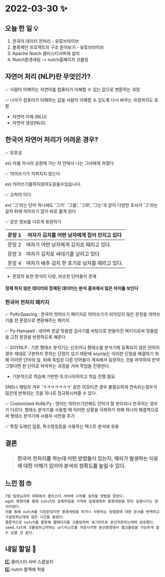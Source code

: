 # 2022-03-30 ✨

## 오늘 한 일 💡
1. 한국어 데이터 전처리 - 유튜브라이브
2. 블록체인 프로젝트의 구조 뜯어보기 - 유튜브라이브
3. Apache Nutch 클러스터서버에 설치
4. Nutch환경세팅 -> nutch홈페이지 크롤링

## 자연어 처리 (NLP)란 무엇인가?

:white_check_mark: 사람이 이해하는 자연어를 컴퓨터가 이해할 수 있는 값으로 변환하는 과정

:white_check_mark: 나아가 컴퓨터가 이해하는 값을 사람이 이해할 수 있도록 다시 바꾸는 과정까지도 포함

- 자연어 이해 (NLU)
- 자연어 생성(NLG)

## 한국어 자연어 처리가 어려운 경우?

:white_check_mark: 모호성

ex) 차를 마시러 공원에 가는 차 안에서 나는 그녀에게 차였다



:white_check_mark: 띄어쓰기가 지켜지지 않는다

ex) 띄어쓰기를하지않아도읽을수있습니다.



:white_check_mark: 교착어 이다

ex) '그'라는 단어 하나에도 '그가'. '그를', '그와', '그는'과 같이 다양한 조사가 '그'라는 글자 뒤에 띄어쓰기 없이 바로 붙게 된다

:white_check_mark: 같은 정보를 다르게 표현하기

| 문장 1 | 여자가 김치를 어떤 남자에게 집어 던지고 있다   |
| ------ | ---------------------------------------------- |
| 문장 2 | 여자가 어떤 남자에게 김치로 때리고 있다.       |
| 문장 3 | 여자가 김치로 싸대기를 날리고 있다             |
| 문장 4 | 여자가 배추 김치 한 포기로 남자를 때리고 있다. |

- 문장의 표현 방식이 다양, 비슷한 단어들이 존재

#### 정제 하지 않은 데이터와 정제된 데이터는 분석 결과에서 많은 차이를 보인다

### 한국어 전처리 패키지

:white_check_mark:  PyKoSpacing : 한국어 띄어쓰기 패키지로 띄어쓰기가 되어있지 않은 문장을 띄어쓰기를 한 문장으로 변환해주는 패키지

:white_check_mark:  Py-Hanspell : 네이버 한글 맞춤법 검사기를 바탕으로 만들어진 패키지로써 맞춤법을 고친 문장을 반환하도록 해준다

:white_check_mark:  SOYNLP : 기존 형태소 분석기는 신조어나 형태소를 분석기에 등록되지 않은 단어의 경우 제대로 구분하지 못하는 단점이 있기 때문에 soynlp는 이러한 단점을 해결하기 위해 이러한 단어의 앞, 뒤에 독립된 다른 단어들이 계속해서 등장하는 것을 파악하여 만약 그렇다면 한 단어로 파악하는 과정을 거쳐 작업을 진행한다.

- 기본적으로 학습에 기반한 토크나이저이고 학습 진행 필요

SNS나 채팅의 겨우 'ㅋㅋㅋㅋㅋㅋㅋ' 같은 이모티콘 경우 불필요하게 연속되는경우가 많은데 반복되는 것을 하나로 정규화시켜줄 수 있다.

:white_check_mark:  Customized KoNLPy : 영어는 띄어쓰기만해도 단어가 잘 분리되나 한국어는 경우가 다르다. 형태소 분석기를 사용할 때 이러한 상황을 극복하기 위해 하나의 해결책으로써 형태소 분석기에 사용자 사전을 추가

:white_check_mark:  특정 도메인 업종, 특수명칭등을 사용하는 텍스트 분석에 유용

## 결론

> ### 한국어 전처리를 하는데 어떤 방법들이 있는지, 예외가 발생하는 이유에 대한 이해가 있어야 분석의 정확도를 높일 수 있다.


## 느낀 점 🙄
```
7팀 팀장님과의 대화에서 클러스터 서버에 너치를 설치할 방법을 찾았다.  
wget 명령어를 통해 nutch의 압축파일을 가져와 압축해제후 환경세팅을 한뒤 실행시키는 방식이었다.  
이를 통해 nutch를 다운받았지만 환경세팅을 하거나 사용하는 방법등에 대한 문서를 번역하고 구글링하는데에 많은 시간을 들였다.  
결론적으로 nutch를 활용해 웹페이지를 크롤링하여 세그먼트로 분산저장하는데에 성공했다.  
seed.txt에 크롤링하고자하는 url리스트를 저장시키면 분산환경에서 웹크롤링을 가능하게 할 수 있을 것 같다.
```

## 내일 할일 🧐
1️⃣ 클러스터 서버 스쿱설치  
2️⃣ nutch 플젝에 적용

